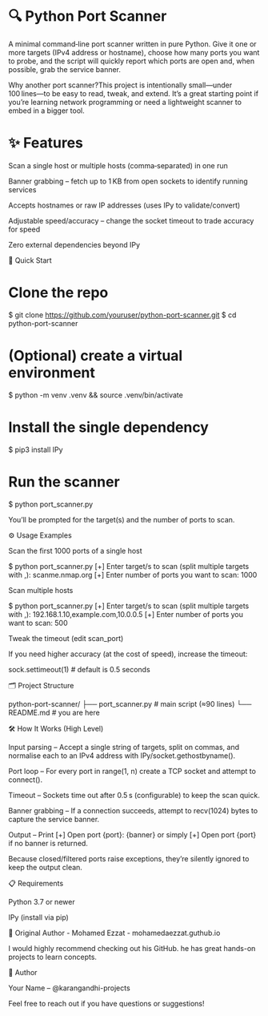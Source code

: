 # 🔍 Python Port Scanner

A minimal command‑line port scanner written in pure Python. Give it one or more targets (IPv4 address or hostname), choose how many ports you want to probe, and the script will quickly report which ports are open and, when possible, grab the service banner.

Why another port scanner?This project is intentionally small—under 100 lines—to be easy to read, tweak, and extend. It’s a great starting point if you’re learning network programming or need a lightweight scanner to embed in a bigger tool.


# ✨ Features

Scan a single host or multiple hosts (comma‑separated) in one run

Banner grabbing – fetch up to 1 KB from open sockets to identify running services

Accepts hostnames or raw IP addresses (uses IPy to validate/convert)

Adjustable speed/accuracy – change the socket timeout to trade accuracy for speed

Zero external dependencies beyond IPy


🚀 Quick Start

# Clone the repo
$ git clone https://github.com/youruser/python-port-scanner.git
$ cd python-port-scanner

# (Optional) create a virtual environment
$ python -m venv .venv && source .venv/bin/activate

# Install the single dependency
$ pip3 install IPy

# Run the scanner
$ python port_scanner.py

You’ll be prompted for the target(s) and the number of ports to scan.


⚙️ Usage Examples

Scan the first 1000 ports of a single host

$ python port_scanner.py
[+] Enter target/s to scan (split multiple targets with ,): scanme.nmap.org
[+] Enter number of ports you want to scan: 1000

Scan multiple hosts

$ python port_scanner.py
[+] Enter target/s to scan (split multiple targets with ,): 192.168.1.10,example.com,10.0.0.5
[+] Enter number of ports you want to scan: 500

Tweak the timeout (edit scan_port)

If you need higher accuracy (at the cost of speed), increase the timeout:

sock.settimeout(1)  # default is 0.5 seconds


🗂️ Project Structure

python-port-scanner/
├── port_scanner.py      # main script (≈90 lines)
└── README.md            # you are here


🛠️ How It Works (High Level)

Input parsing – Accept a single string of targets, split on commas, and normalise each to an IPv4 address with IPy/socket.gethostbyname().

Port loop – For every port in range(1, n) create a TCP socket and attempt to connect().

Timeout – Sockets time out after 0.5 s (configurable) to keep the scan quick.

Banner grabbing – If a connection succeeds, attempt to recv(1024) bytes to capture the service banner.

Output – Print [+] Open port {port}: {banner} or simply [+] Open port {port} if no banner is returned.

Because closed/filtered ports raise exceptions, they’re silently ignored to keep the output clean.


📋 Requirements

Python 3.7 or newer

IPy (install via pip)


👤 Original Author - Mohamed Ezzat - mohamedaezzat.guthub.io

I would highly recommend checking out his GitHub. he has great hands-on projects to learn concepts. 



👤 Author

Your Name – @karangandhi-projects

Feel free to reach out if you have questions or suggestions!
